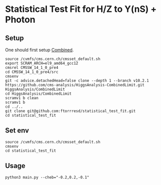 # Statistical Test Fit for H/Z to Y(nS) + Photon

## Setup

One should first setup [Combined](https://cms-analysis.github.io/HiggsAnalysis-CombinedLimit/latest/).

```
source /cvmfs/cms.cern.ch/cmsset_default.sh
export SCRAM_ARCH=el9_amd64_gcc12
cmsrel CMSSW_14_1_0_pre4
cd CMSSW_14_1_0_pre4/src
cmsenv
git -c advice.detachedHead=false clone --depth 1 --branch v10.2.1 https://github.com/cms-analysis/HiggsAnalysis-CombinedLimit.git HiggsAnalysis/CombinedLimit
cd HiggsAnalysis/CombinedLimit
scramv1 b clean
scramv1 b 
cd ../..
git clone git@github.com:ftorrresd/statistical_test_fit.git
cd statistical_test_fit
```

## Set env

```
source /cvmfs/cms.cern.ch/cmsset_default.sh
cmsenv
cd statistical_test_fit
```

## Usage

```
python3 main.py --cheb="-0.2,0.2,-0.1"
```
